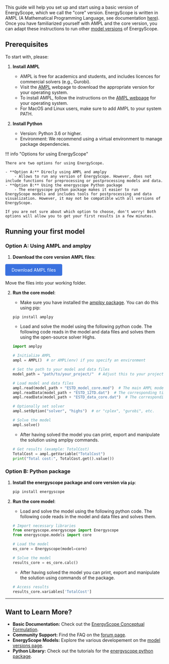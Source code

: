 This guide will help you set up and start using a basic version of EnergyScope, which we call the "core" version. EnergyScope is written in AMPL (A Mathematical Programming Language, see documentation [here](https://dev.ampl.com/ampl/books/index.html#ampl-a-modeling-language-for-mathematical-programming)). Once you have familiarized yourself with AMPL and the core version, you can adapt these instructions to run other [model versions](../models/index.md) of EnergyScope.

## Prerequisites

To start with, please:

1. **Install AMPL**

    - AMPL is free for academics and students, and includes licences for commercial solvers (e.g., Gurobi). 
    - Visit the [AMPL](https://ampl.com/) webpage to download the appropriate version for your operating system. 
    - To install AMPL, follow the instructions on the [AMPL webpage](https://dev.ampl.com/ampl/install.html) for your operating system. 
    - For MacOS and Linux users, make sure to add AMPL to your system PATH.

2. **Install Python**

    - Version: Python 3.6 or higher.
    - Environment: We recommend using a virtual environment to manage package dependencies.


!!! info "Options for using EnergyScope"

	There are two options for using EnergyScope. 

    - **Option A:** Direcly using AMPL and amplpy
     	- Allows to run any version of EnergyScope. However, does not include functions for preprocessing or postprocessing models and data. 
    - **Option B:** Using the energyscope Python package
    	- The energyscope python package makes it easier to run EnergyScope models and includes tools for postprocessing and data visualization. However, it may not be compatible with all versions of EnergyScope.

	If you are not sure about which option to choose, don't worry! Both options will allow you to get your first results in a few minutes.

## Running your first model

### Option A: Using AMPL and amplpy

1. **Download the core version AMPL files**:

    <div style="text-align: center;">
  <a href='https://gitlab.com/energyscope/energyscope/-/raw/main/docs/assets/ES-core.zip?ref_type=heads&inline=false' target="_blank" 
     style="padding: 10px 20px; background-color:rgb(58, 113, 223); color: white; 
            text-decoration: none; border-radius: 4px; display: inline-block;">
    Download AMPL files
  </a>
</div>

Move the files into your working folder. 

2. **Run the core model**:
    
    - Make sure you have installed the [amplpy package](https://amplpy.ampl.com/en/latest/). You can do this using pip: 

    ```bash
    pip install amplpy
    ```

    - Load and solve the model using the following python code. The following code reads in the model and data files and solves them using the open-source solver Highs. 

    ```python
    import amplpy

    # Initialize AMPL
    ampl = AMPL()  # or AMPL(env) if you specify an environment

    # Set the path to your model and data files
    model_path = "path/to/your_project/"  # Adjust this to your project path

    # Load model and data files
    ampl.read(model_path + "ESTD_model_core.mod")  # The main AMPL model
    ampl.readData(model_path + "ESTD_12TD.dat")  # The corresponding timeseries file
    ampl.readData(model_path + "ESTD_data_core.dat")  # The corresponding data file

    # Optionally set solver
    ampl.setOption("solver", "highs")  # or "cplex", "gurobi", etc.

    # Solve the model
    ampl.solve()
    ```
    
    - After having solved the model you can print, export and manipulate the solution using amplpy commands. 
    
    ```python
    # Get results (example: TotalCost)
    TotalCost = ampl.getVariable("TotalCost")
    print("Total cost:", TotalCost.get().value())
    ```


### Option B: Python package


1. **Install the energyscope package and core version via `pip`**:

    ```bash
    pip install energyscope
    ```

2. **Run the core model**:

    - Load and solve the model using the following python code. The following code reads in the model and data files and solves them. 
    
    ```python
    # Import necessary libraries
    from energyscope.energyscope import Energyscope
    from energyscope.models import core

    # Load the model
    es_core = Energyscope(model=core)

    # Solve the model
    results_core = es_core.calc()
    ```
    
    - After having solved the model you can print, export and manipulate the solution using commands of the package. 

    ```python
    # Access results
    results_core.variables['TotalCost']
    ```

---

## Want to Learn More?

- **Basic Documentation:** Check out the [EnergyScope Conceptual Formulation](../explanation/index.md).
- **Community Support:** Find the FAQ on the [forum page](https://forum.energyscope.net/).
- **EnergyScope Models:** Explore the various developement on the [model versions page](../models/index.md).
- **Python Library:** Check out the tutorials for the [energyscope python package](../library/index.md).
